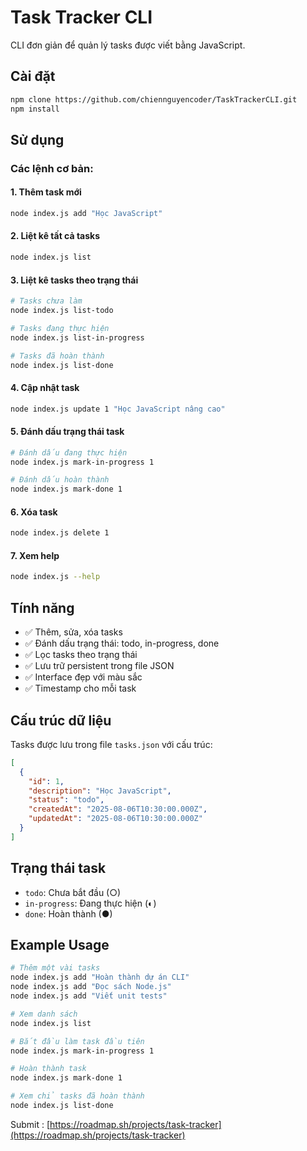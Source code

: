 # Task Tracker CLI

CLI đơn giản để quản lý tasks được viết bằng JavaScript.

## Cài đặt

```bash
npm clone https://github.com/chiennguyencoder/TaskTrackerCLI.git
npm install
```

## Sử dụng

### Các lệnh cơ bản:

#### 1. Thêm task mới
```bash
node index.js add "Học JavaScript"
```

#### 2. Liệt kê tất cả tasks
```bash
node index.js list
```

#### 3. Liệt kê tasks theo trạng thái
```bash
# Tasks chưa làm
node index.js list-todo

# Tasks đang thực hiện
node index.js list-in-progress

# Tasks đã hoàn thành
node index.js list-done
```

#### 4. Cập nhật task
```bash
node index.js update 1 "Học JavaScript nâng cao"
```

#### 5. Đánh dấu trạng thái task
```bash
# Đánh dấu đang thực hiện
node index.js mark-in-progress 1

# Đánh dấu hoàn thành
node index.js mark-done 1
```

#### 6. Xóa task
```bash
node index.js delete 1
```

#### 7. Xem help
```bash
node index.js --help
```

## Tính năng

- ✅ Thêm, sửa, xóa tasks
- ✅ Đánh dấu trạng thái: todo, in-progress, done
- ✅ Lọc tasks theo trạng thái
- ✅ Lưu trữ persistent trong file JSON
- ✅ Interface đẹp với màu sắc
- ✅ Timestamp cho mỗi task

## Cấu trúc dữ liệu

Tasks được lưu trong file `tasks.json` với cấu trúc:

```json
[
  {
    "id": 1,
    "description": "Học JavaScript",
    "status": "todo",
    "createdAt": "2025-08-06T10:30:00.000Z",
    "updatedAt": "2025-08-06T10:30:00.000Z"
  }
]
```

## Trạng thái task

- `todo`: Chưa bắt đầu (○)
- `in-progress`: Đang thực hiện (◐)
- `done`: Hoàn thành (●)

## Example Usage

```bash
# Thêm một vài tasks
node index.js add "Hoàn thành dự án CLI"
node index.js add "Đọc sách Node.js"
node index.js add "Viết unit tests"

# Xem danh sách
node index.js list

# Bắt đầu làm task đầu tiên
node index.js mark-in-progress 1

# Hoàn thành task
node index.js mark-done 1

# Xem chỉ tasks đã hoàn thành
node index.js list-done
```

Submit : [https://roadmap.sh/projects/task-tracker](https://roadmap.sh/projects/task-tracker)
